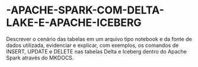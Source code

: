 # -APACHE-SPARK-COM-DELTA-LAKE-E-APACHE-ICEBERG
Descrever o cenário das tabelas em um arquivo tipo notebook e da fonte de dados utilizada, evidenciar e explicar, com exemplos, os comandos de INSERT, UPDATE e DELETE nas tabelas Delta e Iceberg dentro do Apache Spark através do MKDOCS.
